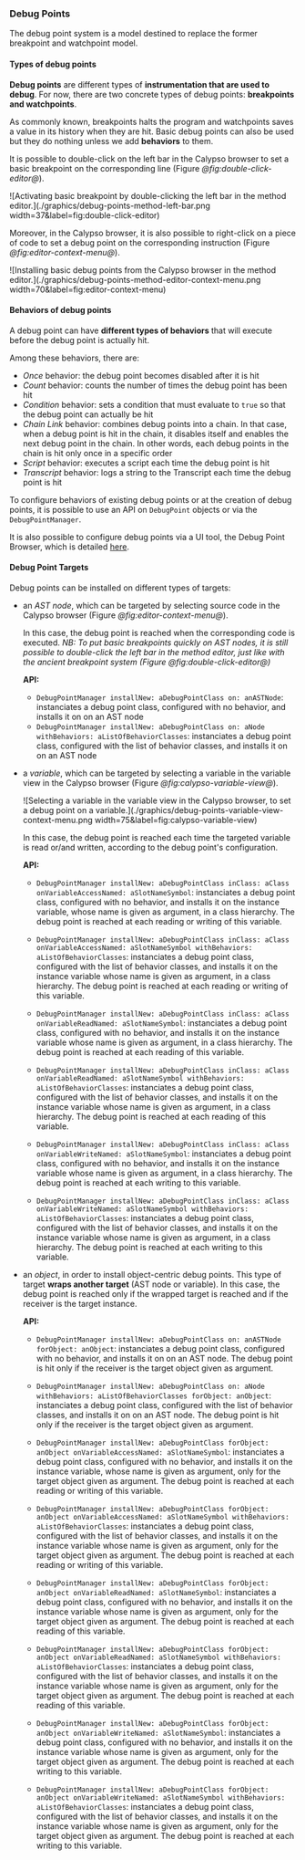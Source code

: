 ### Debug Points

The debug point system is a model destined to replace the former breakpoint and watchpoint model.

#### Types of debug points

**Debug points** are different types of **instrumentation that are used to debug**. 
For now, there are two concrete types of debug points: **breakpoints and watchpoints**.

As commonly known, breakpoints halts the program and watchpoints saves a value in its history when they are hit.
Basic debug points can also be used but they do nothing unless we add **behaviors** to them.

It is possible to double-click on the left bar in the Calypso browser to set a basic breakpoint on the corresponding line (Figure *@fig:double-click-editor@*).

![Activating basic breakpoint by double-clicking the left bar in the method editor.](./graphics/debug-points-method-left-bar.png width=37&label=fig:double-click-editor)

Moreover, in the Calypso browser, it is also possible to right-click on a piece of code to set a debug point on the corresponding instruction (Figure *@fig:editor-context-menu@*).

![Installing basic debug points from the Calypso browser in the method editor.](./graphics/debug-points-method-editor-context-menu.png width=70&label=fig:editor-context-menu)

#### Behaviors of debug points

A debug point can have **different types of behaviors** that will execute before the debug point is actually hit.

Among these behaviors, there are:

- _Once_ behavior: the debug point becomes disabled after it is hit
- _Count_ behavior: counts the number of times the debug point has been hit
- _Condition_ behavior: sets a condition that must evaluate to `true` so that the debug point can actually be hit
- _Chain Link_ behavior: combines debug points into a chain. In that case, when a debug point is hit in the chain, it disables itself and enables the next debug point in the chain. In other words, each debug points in the chain is hit only once in a specific order
- _Script_ behavior: executes a script each time the debug point is hit
- _Transcript_ behavior: logs a string to the Transcript each time the debug point is hit

To configure behaviors of existing debug points or at the creation of debug points, it is possible to use an API on `DebugPoint` objects or via the `DebugPointManager`.

It is also possible to configure debug points via a UI tool, the Debug Point Browser, which is detailed [here](../advanced/debug-points-browser.md).

#### Debug Point Targets

Debug points can be installed on different types of targets:

- an _AST node_, which can be targeted by selecting source code in the Calypso browser (Figure *@fig:editor-context-menu@*).
  
  In this case, the debug point is reached when the corresponding code is executed. 
  _NB: To put basic breakpoints quickly on AST nodes, it is still possible to double-click the left bar in the method editor, just like with the ancient breakpoint system (Figure *@fig:double-click-editor@*)_
  
  **API:**

  + `DebugPointManager installNew: aDebugPointClass on: anASTNode`: instanciates a debug point class, configured with no behavior, and installs it on on an AST node 
  + `DebugPointManager installNew: aDebugPointClass on: aNode withBehaviors: aListOfBehaviorClasses`: instanciates a debug point class, configured with the list of behavior classes, and installs it on on an AST node 

- a _variable_, which can be targeted by selecting a variable in the variable view in the Calypso browser (Figure *@fig:calypso-variable-view@*).

  ![Selecting a variable in the variable view in the Calypso browser, to set a debug point on a variable.](./graphics/debug-points-variable-view-context-menu.png width=75&label=fig:calypso-variable-view)

  In this case, the debug point is reached each time the targeted variable is read or/and written, according to the debug point's configuration.

  **API:**

  + `DebugPointManager installNew: aDebugPointClass inClass: aClass onVariableAccessNamed: aSlotNameSymbol`: instanciates a debug point class, configured with no behavior, and installs it on the instance variable, whose name is given as argument, in a class hierarchy. The debug point is reached at each reading or writing of this variable.

  + `DebugPointManager installNew: aDebugPointClass inClass: aClass onVariableAccessNamed: aSlotNameSymbol withBehaviors: aListOfBehaviorClasses`: instanciates a debug point class, configured with the list of behavior classes, and installs it on the instance variable whose name is given as argument, in a class hierarchy. The debug point is reached at each reading or writing of this variable.

  + `DebugPointManager installNew: aDebugPointClass inClass: aClass onVariableReadNamed: aSlotNameSymbol`: instanciates a debug point class, configured with no behavior, and installs it on the instance variable whose name is given as argument, in a class hierarchy. The debug point is reached at each reading of this variable.

  + `DebugPointManager installNew: aDebugPointClass inClass: aClass onVariableReadNamed: aSlotNameSymbol withBehaviors: aListOfBehaviorClasses`: instanciates a debug point class, configured with the list of behavior classes, and installs it on the instance variable whose name is given as argument, in a class hierarchy. The debug point is reached at each reading of this variable.

  + `DebugPointManager installNew: aDebugPointClass inClass: aClass onVariableWriteNamed: aSlotNameSymbol`: instanciates a debug point class, configured with no behavior, and installs it on the instance variable whose name is given as argument, in a class hierarchy. The debug point is reached at each writing to this variable.
  
  + `DebugPointManager installNew: aDebugPointClass inClass: aClass onVariableWriteNamed: aSlotNameSymbol withBehaviors: aListOfBehaviorClasses`: instanciates a debug point class, configured with the list of behavior classes, and installs it on the instance variable whose name is given as argument, in a class hierarchy. The debug point is reached at each writing to this variable.

- an _object_, in order to install object-centric debug points. This type of target **wraps another target** (AST node or variable). In this case, the debug point is reached only if the wrapped target is reached and if the receiver is the target instance.

  **API:**

  + `DebugPointManager installNew: aDebugPointClass on: anASTNode forObject: anObject`: instanciates a debug point class, configured with no behavior, and installs it on on an AST node. The debug point is hit only if the receiver is the target object given as argument.

  + `DebugPointManager installNew: aDebugPointClass on: aNode withBehaviors: aListOfBehaviorClasses forObject: anObject`: instanciates a debug point class, configured with the list of behavior classes, and installs it on on an AST node. The debug point is hit only if the receiver is the target object given as argument.

  + `DebugPointManager installNew: aDebugPointClass forObject: anObject onVariableAccessNamed: aSlotNameSymbol`: instanciates a debug point class, configured with no behavior, and installs it on the instance variable, whose name is given as argument, only for the target object given as argument. The debug point is reached at each reading or writing of this variable.

  + `DebugPointManager installNew: aDebugPointClass forObject: anObject onVariableAccessNamed: aSlotNameSymbol withBehaviors: aListOfBehaviorClasses`: instanciates a debug point class, configured with the list of behavior classes, and installs it on the instance variable whose name is given as argument, only for the target object given as argument. The debug point is reached at each reading or writing of this variable.

  + `DebugPointManager installNew: aDebugPointClass forObject: anObject onVariableReadNamed: aSlotNameSymbol`: instanciates a debug point class, configured with no behavior, and installs it on the instance variable whose name is given as argument, only for the target object given as argument. The debug point is reached at each reading of this variable.

  + `DebugPointManager installNew: aDebugPointClass forObject: anObject onVariableReadNamed: aSlotNameSymbol withBehaviors: aListOfBehaviorClasses`: instanciates a debug point class, configured with the list of behavior classes, and installs it on the instance variable whose name is given as argument, only for the target object given as argument. The debug point is reached at each reading of this variable.

  + `DebugPointManager installNew: aDebugPointClass forObject: anObject onVariableWriteNamed: aSlotNameSymbol`: instanciates a debug point class, configured with no behavior, and installs it on the instance variable whose name is given as argument, only for the target object given as argument. The debug point is reached at each writing to this variable.
  
  + `DebugPointManager installNew: aDebugPointClass forObject: anObject onVariableWriteNamed: aSlotNameSymbol withBehaviors: aListOfBehaviorClasses`: instanciates a debug point class, configured with the list of behavior classes, and installs it on the instance variable whose name is given as argument, only for the target object given as argument. The debug point is reached at each writing to this variable.
